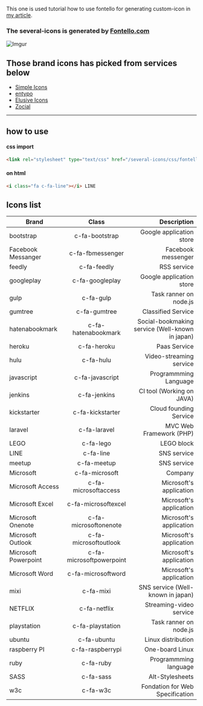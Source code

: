 This one is used tutorial how to use fontello for generating custom-icon in [my article](http://co.bsnws.net/article/99).

### The several-icons is generated by [Fontello.com](http://fontello.com/)

![Imgur](http://i.imgur.com/VSKGWIy.jpg)


Those brand icons has picked from services below
-----



- [Simple Icons](https://simpleicons.org)
- [entypo](http://www.entypo.com/)
- [Elusive Icons](http://elusiveicons.com/)
- [Zocial](http://zocial.smcllns.com/)

-----

how to use
----------

#### css import

``` html
<link rel="stylesheet" type="text/css" href="/several-icons/css/fontello.css">
```

#### on html
``` html
<i class="fa c-fa-line"></i> LINE
```




Icons list
---------------------------

| Brand        | Class           	| Description   |
| ----------------------|:-------------------------:| -----:|
| bootstrap 			| c-fa-bootstrap      		| Google application store |
| Facebook Messanger 	| c-fa-fbmessenger      	| Facebook messenger |
| feedly      	 		| c-fa-feedly    			| RSS service |
| googleplay 			| c-fa-googleplay      		| Google application store |
| gulp 					| c-fa-gulp      			| Task ranner on node.js |
| gumtree 				| c-fa-gumtree      		| Classified Service |
| hatenabookmark 		| c-fa-hatenabookmark 		| Social-bookmaking service (Well-known in japan)|
| heroku 				| c-fa-heroku      			| Paas Service |
| hulu 			 		| c-fa-hulu      	   		| Video-streaming service |
| javascript 			| c-fa-javascript      		| Programmming Language |
| jenkins 				| c-fa-jenkins      		| CI tool (Working on JAVA) |
| kickstarter 			| c-fa-kickstarter 			| Cloud founding Service |
| laravel 				| c-fa-laravel      		| MVC Web Framework (PHP) |
| LEGO 					| c-fa-lego 	     		| LEGO block |
| LINE      	 		| c-fa-line		 			| SNS service |
| meetup 				| c-fa-meetup      			| SNS service |
| Microsoft 			| c-fa-microsoft      		| Company |
| Microsoft Access 		| c-fa-microsoftaccess     	| Microsoft's application |
| Microsoft Excel 		| c-fa-microsoftexcel      	| Microsoft's application |
| Microsoft Onenote 	| c-fa-microsoftonenote     | Microsoft's application |
| Microsoft Outlook 	| c-fa-microsoftoutlook     | Microsoft's application |
| Microsoft Powerpoint 	| c-fa-microsoftpowerpoint  | Microsoft's application |
| Microsoft Word		| c-fa-microsoftword      	| Microsoft's application |
| mixi 			 		| c-fa-mixi     	   		| SNS service (Well-known in japan) |
| NETFLIX 		 		| c-fa-netflix      		| Streaming-video service |
| playstation 			| c-fa-playstation      	| Task ranner on node.js |
| ubuntu 				| c-fa-ubuntu 	     		| Linux distribution |
| raspberry PI 	 		| c-fa-raspberrypi			| One-board Linux |
| ruby 					| c-fa-ruby    		  		| Programmming language |
| SASS 			 		| c-fa-sass      			| Alt-Stylesheets |
| w3c 					| c-fa-w3c    		  		| Fondation for Web Specification |
